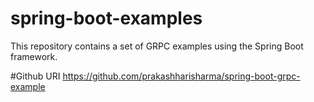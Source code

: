 # spring-boot-examples
This repository contains a set of GRPC examples using the Spring Boot framework.

#Github URI
https://github.com/prakashharisharma/spring-boot-grpc-example
